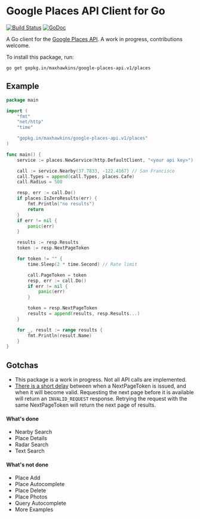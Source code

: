 # Google Places API Client for Go

[![Build Status](https://travis-ci.org/maxhawkins/google-places-api.png)](https://travis-ci.org/maxhawkins/google-places-api)
[![GoDoc](https://godoc.org/github.com/maxhawkins/google-places-api/places?status.svg)](http://godoc.org/github.com/maxhawkins/google-places-api/places)

A Go client for the [Google Places API](https://developers.google.com/places/webservice/). A work in progress, contributions welcome.

To install this package, run:

```
go get gopkg.in/maxhawkins/google-places-api.v1/places
```

## Example

``` go
package main

import (
    "fmt"
    "net/http"
    "time"

    "gopkg.in/maxhawkins/google-places-api.v1/places"
)

func main() {
    service := places.NewService(http.DefaultClient, "<your api key>")

    call := service.Nearby(37.7833, -122.4167) // San Francisco
    call.Types = append(call.Types, places.Cafe)
    call.Radius = 500

    resp, err := call.Do()
    if places.IsZeroResults(err) {
        fmt.Println("no results")
        return
    }
    if err != nil {
        panic(err)
    }

    results := resp.Results
    token := resp.NextPageToken

    for token != "" {
        time.Sleep(2 * time.Second) // Rate limit

        call.PageToken = token
        resp, err := call.Do()
        if err != nil {
            panic(err)
        }

        token = resp.NextPageToken
        results = append(results, resp.Results...)
    }

    for _, result := range results {
        fmt.Println(result.Name)
    }
}
```

## Gotchas

* This package is a work in progress. Not all API calls are implemented.
* [There is a short delay](https://developers.google.com/places/web-service/search#PlaceSearchPaging) between when a NextPageToken is issued, and when it will become valid. Requesting the next page before it is available will return an `INVALID_REQUEST` response. Retrying the request with the same NextPageToken will return the next page of results.

#### What's done

* Nearby Search
* Place Details
* Radar Search
* Text Search

#### What's not done

* Place Add
* Place Autocomplete
* Place Delete
* Place Photos
* Query Autocomplete
* More Examples
